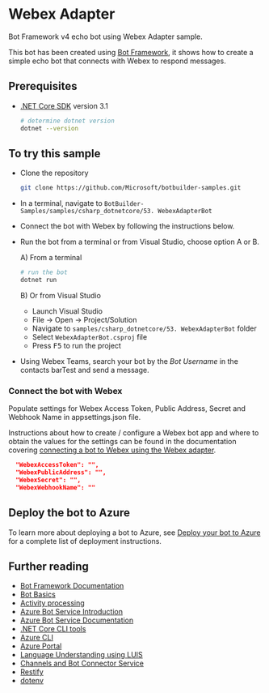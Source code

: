 ﻿# Webex Adapter

Bot Framework v4 echo bot using Webex Adapter sample.

This bot has been created using [Bot Framework](https://dev.botframework.com), it shows how to create a simple echo bot that connects with Webex to respond messages.

## Prerequisites

- [.NET Core SDK](https://dotnet.microsoft.com/download) version 3.1

  ```bash
  # determine dotnet version
  dotnet --version
  ```

## To try this sample

- Clone the repository

    ```bash
    git clone https://github.com/Microsoft/botbuilder-samples.git
    ```

- In a terminal, navigate to `BotBuilder-Samples/samples/csharp_dotnetcore/53. WebexAdapterBot`

- Connect the bot with Webex by following the instructions below.

- Run the bot from a terminal or from Visual Studio, choose option A or B.

  A) From a terminal

  ```bash
  # run the bot
  dotnet run
  ```

  B) Or from Visual Studio

  - Launch Visual Studio
  - File -> Open -> Project/Solution
  - Navigate to `samples/csharp_dotnetcore/53. WebexAdapterBot` folder
  - Select `WebexAdapterBot.csproj` file
  - Press <kbd>F5</kbd> to run the project

- Using Webex Teams, search your bot by the _Bot Username_ in the contacts barTest and send a message.

### Connect the bot with Webex

Populate settings for Webex Access Token, Public Address, Secret and Webhook Name in appsettings.json file. 

Instructions about how to create / configure a Webex bot app and where to obtain the values for the settings can be found in the documentation covering [connecting a bot to Webex using the Webex adapter](https://docs.microsoft.com/en-us/azure/bot-service/bot-service-adapter-connect-webex?view=azure-bot-service-4.0).

```json
  "WebexAccessToken": "",
  "WebexPublicAddress": "",
  "WebexSecret": "",
  "WebexWebhookName": ""
```

## Deploy the bot to Azure

To learn more about deploying a bot to Azure, see [Deploy your bot to Azure](https://aka.ms/azuredeployment) for a complete list of deployment instructions.

## Further reading

- [Bot Framework Documentation](https://docs.botframework.com)
- [Bot Basics](https://docs.microsoft.com/azure/bot-service/bot-builder-basics?view=azure-bot-service-4.0)
- [Activity processing](https://docs.microsoft.com/en-us/azure/bot-service/bot-builder-concept-activity-processing?view=azure-bot-service-4.0)
- [Azure Bot Service Introduction](https://docs.microsoft.com/azure/bot-service/bot-service-overview-introduction?view=azure-bot-service-4.0)
- [Azure Bot Service Documentation](https://docs.microsoft.com/azure/bot-service/?view=azure-bot-service-4.0)
- [.NET Core CLI tools](https://docs.microsoft.com/en-us/dotnet/core/tools/?tabs=netcore2x)
- [Azure CLI](https://docs.microsoft.com/cli/azure/?view=azure-cli-latest)
- [Azure Portal](https://portal.azure.com)
- [Language Understanding using LUIS](https://docs.microsoft.com/en-us/azure/cognitive-services/luis/)
- [Channels and Bot Connector Service](https://docs.microsoft.com/en-us/azure/bot-service/bot-concepts?view=azure-bot-service-4.0)
- [Restify](https://www.npmjs.com/package/restify)
- [dotenv](https://www.npmjs.com/package/dotenv)